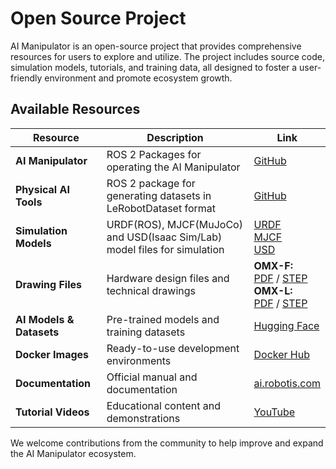 # Open Source Project

AI Manipulator is an open-source project that provides comprehensive resources for users to explore and utilize. The project includes source code, simulation models, tutorials, and training data, all designed to foster a user-friendly environment and promote ecosystem growth.

## Available Resources

| Resource | Description | Link |
|----------|-------------|------|
| **AI Manipulator** | ROS 2 Packages for operating the AI Manipulator | [GitHub](https://github.com/ROBOTIS-GIT/open_manipulator) |
| **Physical AI Tools** | ROS 2 package for generating datasets in LeRobotDataset format | [GitHub](https://github.com/ROBOTIS-GIT/physical_ai_tools) |
| **Simulation Models** | URDF(ROS), MJCF(MuJoCo) and USD(Isaac Sim/Lab) model files for simulation | [URDF](https://github.com/ROBOTIS-GIT/open_manipulator/tree/main/open_manipulator_description/urdf)<br>[MJCF](https://github.com/ROBOTIS-GIT/robotis_mujoco_menagerie)<br>[USD](https://github.com/ROBOTIS-GIT/robotis_lab/tree/main/source/robotis_lab/data/robots) |
| **Drawing Files** | Hardware design files and technical drawings | **OMX-F:**<br>[PDF](https://www.robotis.com/service/download.php?no=2223) / [STEP](https://www.robotis.com/service/download.php?no=2224)<br>**OMX-L:**<br>[PDF](https://www.robotis.com/service/download.php?no=2225) / [STEP](https://www.robotis.com/service/download.php?no=2226) |
| **AI Models & Datasets** | Pre-trained models and training datasets | [Hugging Face](https://huggingface.co/ROBOTIS) |
| **Docker Images** | Ready-to-use development environments | [Docker Hub](https://hub.docker.com/r/robotis/ros/tags) |
| **Documentation** | Official manual and documentation | [ai.robotis.com](https://ai.robotis.com) |
| **Tutorial Videos** | Educational content and demonstrations | [YouTube](https://www.youtube.com/@ROBOTISOpenSourceTeam) |

We welcome contributions from the community to help improve and expand the AI Manipulator ecosystem.
